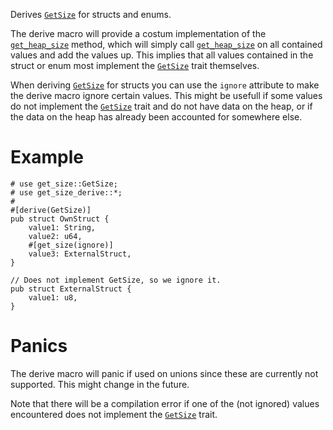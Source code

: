 Derives [`GetSize`] for structs and enums.

The derive macro will provide a costum implementation of the [`get_heap_size`] method, which will simply call [`get_heap_size`] on all contained values and add the values up. This implies that all values contained in the struct or enum most implement the [`GetSize`] trait themselves.

When deriving [`GetSize`] for structs you can use the `ignore` attribute to make the derive macro ignore certain values. This might be usefull if some values do not implement the [`GetSize`] trait and do not have data on the heap, or if the data on the heap has already been accounted for somewhere else.

# Example

```no_run
# use get_size::GetSize;
# use get_size_derive::*;
#
#[derive(GetSize)]
pub struct OwnStruct {
    value1: String,
    value2: u64,
    #[get_size(ignore)]
    value3: ExternalStruct,
}

// Does not implement GetSize, so we ignore it.
pub struct ExternalStruct {
    value1: u8,
}
```

# Panics

The derive macro will panic if used on unions since these are currently not supported. This might change in the future.

Note that there will be a compilation error if one of the (not ignored) values encountered does not implement the [`GetSize`] trait.

[`GetSize`]: https://docs.rs/get-size/latest/get-size/trait.GetSize.html
[`get_heap_size`]: https://docs.rs/get-size/latest/get-size/trait.GetSize.html#tymethod.get_heap_size
